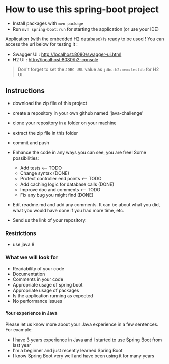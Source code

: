 # How to use this spring-boot project

- Install packages with `mvn package`
- Run `mvn spring-boot:run` for starting the application (or use your IDE)

Application (with the embedded H2 database) is ready to be used ! You can access the url below for testing it :

- Swagger UI : <http://localhost:8080/swagger-ui.html>
- H2 UI : <http://localhost:8080/h2-console>

> Don't forget to set the `JDBC URL` value as `jdbc:h2:mem:testdb` for H2 UI.

## Instructions

- download the zip file of this project
- create a repository in your own github named 'java-challenge'
- clone your repository in a folder on your machine
- extract the zip file in this folder
- commit and push

- Enhance the code in any ways you can see, you are free! Some possibilities:
  - Add tests <-- TODO
  - Change syntax (DONE)
  - Protect controller end points <-- TODO
  - Add caching logic for database calls (DONE)
  - Improve doc and comments <-- TODO
  - Fix any bug you might find (DONE)
- Edit readme.md and add any comments. It can be about what you did, what you would have done if you had more time, etc.
- Send us the link of your repository.

### Restrictions

- use java 8

### What we will look for

- Readability of your code
- Documentation
- Comments in your code
- Appropriate usage of spring boot
- Appropriate usage of packages
- Is the application running as expected
- No performance issues

#### Your experience in Java

Please let us know more about your Java experience in a few sentences. For example:

- I have 3 years experience in Java and I started to use Spring Boot from last year
- I'm a beginner and just recently learned Spring Boot
- I know Spring Boot very well and have been using it for many years
